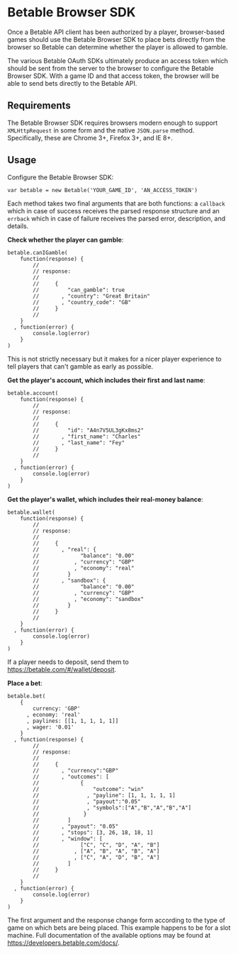 Betable Browser SDK
===================

Once a Betable API client has been authorized by a player, browser-based games should use the Betable Browser SDK to place bets directly from the browser so Betable can determine whether the player is allowed to gamble.

The various Betable OAuth SDKs ultimately produce an access token which should be sent from the server to the browser to configure the Betable Browser SDK.  With a game ID and that access token, the browser will be able to send bets directly to the Betable API.

Requirements
------------

The Betable Browser SDK requires browsers modern enough to support `XMLHttpRequest` in some form and the native `JSON.parse` method.  Specifically, these are Chrome 3+, Firefox 3+, and IE 8+.

Usage
-----

Configure the Betable Browser SDK:

    var betable = new Betable('YOUR_GAME_ID', 'AN_ACCESS_TOKEN')

Each method takes two final arguments that are both functions: a `callback` which in case of success receives the parsed response structure and an `errback` which in case of failure receives the parsed error, description, and details.

**Check whether the player can gamble**:

    betable.canIGamble(
        function(response) {
            //
            // response:
            //
            //     {
            //         "can_gamble": true
            //       , "country": "Great Britain"
            //       , "country_code": "GB"
            //     }
            //
        }
      , function(error) {
            console.log(error)
        }
    )

This is not strictly necessary but it makes for a nicer player experience to tell players that can't gamble as early as possible.

**Get the player's account, which includes their first and last name**:

    betable.account(
        function(response) {
            //
            // response:
            //
            //     {
            //         "id": "A4n7V5UL3gKx8ms2"
            //       , "first_name": "Charles"
            //       , "last_name": "Fey"
            //     }
            //
        }
      , function(error) {
            console.log(error)
        }
    )

**Get the player's wallet, which includes their real-money balance**:

    betable.wallet(
        function(response) {
            //
            // response:
            //
            //     {
            //       , "real": {
            //             "balance": "0.00"
            //           , "currency": "GBP"
            //           , "economy": "real"
            //         }
            //       , "sandbox": {
            //             "balance": "0.00"
            //           , "currency": "GBP"
            //           , "economy": "sandbox"
            //         }
            //     }
            //
        }
      , function(error) {
            console.log(error)
        }
    )

If a player needs to deposit, send them to <https://betable.com/#/wallet/deposit>.

**Place a bet**:

    betable.bet(
        {
            currency: 'GBP'
          , economy: 'real'
          , paylines: [[1, 1, 1, 1, 1]]
          , wager: '0.01'
        }
      , function(response) {
            //
            // response:
            //
            //     {
            //       , "currency":"GBP"
            //       , "outcomes": [
            //             {
            //                 "outcome": "win"
            //               , "payline": [1, 1, 1, 1, 1]
            //               , "payout":"0.05"
            //               , "symbols":["A","B","A","B","A"]
            //              }
            //         ]
            //       , "payout": "0.05"
            //       , "stops": [3, 26, 18, 18, 1]
            //       , "window": [
            //             ["C", "C", "D", "A", "B"]
            //           , ["A", "B", "A", "B", "A"]
            //           , ["C", "A", "D", "B", "A"]
            //         ]
            //     }
            //
        }
      , function(error) {
            console.log(error)
        }
    )

The first argument and the response change form according to the type of game on which bets are being placed.  This example happens to be for a slot machine.  Full documentation of the available options may be found at <https://developers.betable.com/docs/>.
